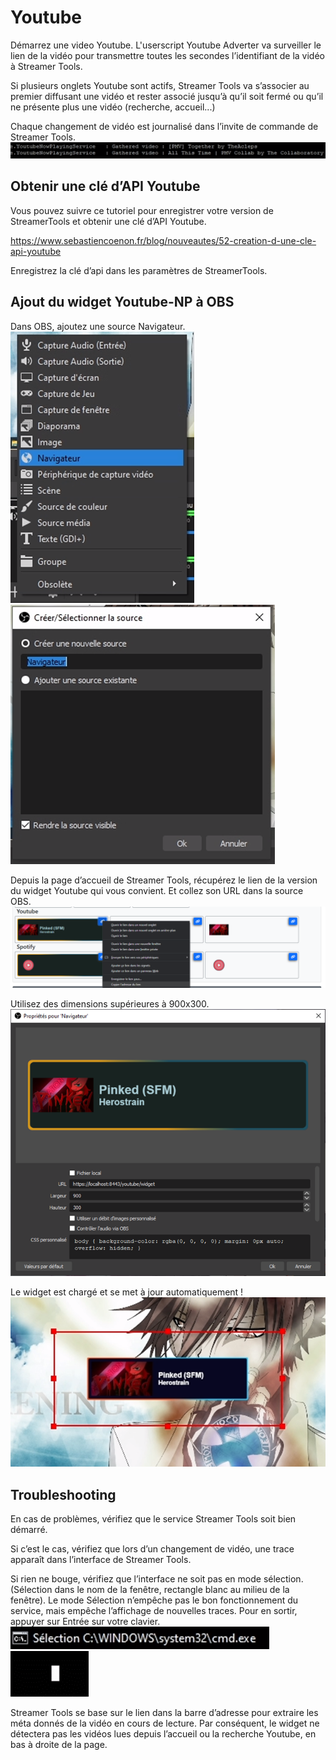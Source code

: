 # Youtube
Démarrez une video Youtube. L'userscript Youtube Adverter va surveiller le lien de la vidéo pour transmettre toutes les
secondes l’identifiant de la vidéo à Streamer Tools.

Si plusieurs onglets Youtube sont actifs, Streamer Tools va s’associer au premier diffusant une vidéo et rester associé
jusqu’à qu’il soit fermé ou qu’il ne présente plus une vidéo (recherche, accueil...)

Chaque changement de vidéo est journalisé dans l’invite de commande de Streamer Tools.  
![img.png](youtube_img/img.png)
 
## Obtenir une clé d’API Youtube
Vous pouvez suivre ce tutoriel pour enregistrer votre version de StreamerTools et obtenir une clé d’API Youtube.

https://www.sebastiencoenon.fr/blog/nouveautes/52-creation-d-une-cle-api-youtube

Enregistrez la clé d’api dans les paramètres de StreamerTools.

## Ajout du widget Youtube-NP à OBS
Dans OBS, ajoutez une source Navigateur.  
![img_1.png](youtube_img/img_1.png)
![img_2.png](youtube_img/img_2.png)
  	
Depuis la page d’accueil de Streamer Tools, récupérez le lien de la version du widget Youtube qui vous convient. Et 
collez son URL dans la source OBS.  
![img_3.png](youtube_img/img_3.png)

Utilisez des dimensions supérieures à 900x300.  
![img_4.png](youtube_img/img_4.png)

Le widget est chargé et se met à jour automatiquement !  
![img_5.png](youtube_img/img_5.png)

## Troubleshooting
En cas de problèmes, vérifiez que le service Streamer Tools soit bien démarré.

Si c’est le cas, vérifiez que lors d’un changement de vidéo, une trace apparaît dans l’interface de Streamer Tools.

Si rien ne bouge, vérifiez que l’interface ne soit pas en mode sélection. (Sélection dans le nom de la fenêtre, 
rectangle blanc au milieu de la fenêtre). Le mode Sélection n’empêche pas le bon fonctionnement du service, mais empêche
l’affichage de nouvelles traces. Pour en sortir, appuyer sur Entrée sur votre clavier.  
![img_6.png](youtube_img/img_6.png)
![img_7.png](youtube_img/img_7.png)
    
Streamer Tools se base sur le lien dans la barre d’adresse pour extraire les méta donnés de la vidéo en cours de 
lecture. Par conséquent, le widget ne détectera pas les vidéos lues depuis l’accueil ou la recherche Youtube, en bas à 
droite de la page.

